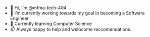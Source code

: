 - 👋 Hi, I’m @mfma-tech-404
- 👀 I’m currently working towards my goal in becoming a Software Engineer
- 🌱 Currently learning Computer Science
- 📫 Always happy to help and welocome reccomendations. 

<!---
mfma-tech-404/mfma-tech-404 is a ✨ special ✨ repository because its `README.md` (this file) appears on your GitHub profile.
You can click the Preview link to take a look at your changes.
--->
